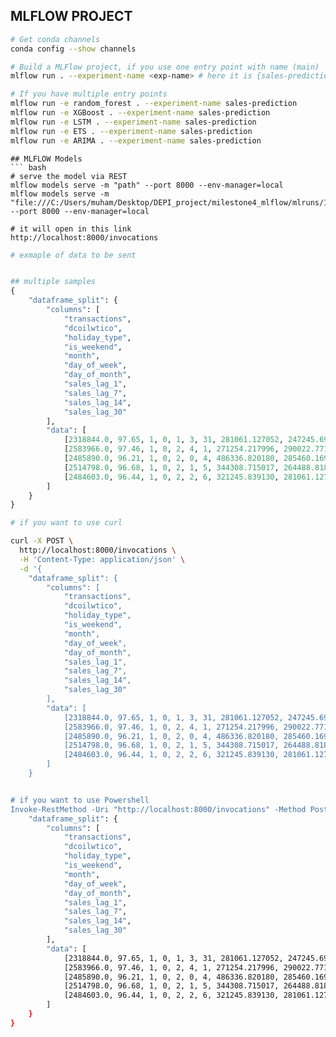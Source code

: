 ## MLFLOW PROJECT
``` bash
# Get conda channels
conda config --show channels

# Build a MLFlow project, if you use one entry point with name (main)
mlflow run . --experiment-name <exp-name> # here it is {sales-prediction}

# If you have multiple entry points
mlflow run -e random_forest . --experiment-name sales-prediction
mlflow run -e XGBoost . --experiment-name sales-prediction
mlflow run -e LSTM . --experiment-name sales-prediction
mlflow run -e ETS . --experiment-name sales-prediction
mlflow run -e ARIMA . --experiment-name sales-prediction

```

```
## MLFLOW Models
``` bash
# serve the model via REST
mlflow models serve -m "path" --port 8000 --env-manager=local
mlflow models serve -m "file:///C:/Users/muham/Desktop/DEPI_project/milestone4_mlflow/mlruns/126697526254345711/4556e4289854492bb3090d0e620dfd4c/artifacts/XGBRegressor/xgb" --port 8000 --env-manager=local

# it will open in this link
http://localhost:8000/invocations
```

``` python
# exmaple of data to be sent


## multiple samples
{
    "dataframe_split": {
        "columns": [
            "transactions",
            "dcoilwtico",
            "holiday_type",
            "is_weekend",
            "month",
            "day_of_week",
            "day_of_month",
            "sales_lag_1",
            "sales_lag_7",
            "sales_lag_14",
            "sales_lag_30"
        ],
        "data": [
            [2318844.0, 97.65, 1, 0, 1, 3, 31, 281061.127052, 247245.690995, 267498.515975, 2511.618999],
            [2583966.0, 97.46, 1, 0, 2, 4, 1, 271254.217996, 290022.771930, 296130.850028, 496092.417944],
            [2485890.0, 96.21, 1, 0, 2, 0, 4, 486336.820180, 285460.169953, 311211.265950, 477350.121229],
            [2514798.0, 96.68, 1, 0, 2, 1, 5, 344308.715017, 264488.818076, 296214.728983, 519695.401088],
            [2484603.0, 96.44, 1, 0, 2, 2, 6, 321245.839130, 281061.127052, 283258.453032, 336122.801066]
        ]
    }
}
```

``` bash 
# if you want to use curl

curl -X POST \
  http://localhost:8000/invocations \
  -H 'Content-Type: application/json' \
  -d '{
    "dataframe_split": {
        "columns": [
            "transactions",
            "dcoilwtico",
            "holiday_type",
            "is_weekend",
            "month",
            "day_of_week",
            "day_of_month",
            "sales_lag_1",
            "sales_lag_7",
            "sales_lag_14",
            "sales_lag_30"
        ],
        "data": [
            [2318844.0, 97.65, 1, 0, 1, 3, 31, 281061.127052, 247245.690995, 267498.515975, 2511.618999],
            [2583966.0, 97.46, 1, 0, 2, 4, 1, 271254.217996, 290022.771930, 296130.850028, 496092.417944],
            [2485890.0, 96.21, 1, 0, 2, 0, 4, 486336.820180, 285460.169953, 311211.265950, 477350.121229],
            [2514798.0, 96.68, 1, 0, 2, 1, 5, 344308.715017, 264488.818076, 296214.728983, 519695.401088],
            [2484603.0, 96.44, 1, 0, 2, 2, 6, 321245.839130, 281061.127052, 283258.453032, 336122.801066]
        ]
    }


# if you want to use Powershell
Invoke-RestMethod -Uri "http://localhost:8000/invocations" -Method Post -Headers @{"Content-Type" = "application/json"} -Body '{
    "dataframe_split": {
        "columns": [
            "transactions",
            "dcoilwtico",
            "holiday_type",
            "is_weekend",
            "month",
            "day_of_week",
            "day_of_month",
            "sales_lag_1",
            "sales_lag_7",
            "sales_lag_14",
            "sales_lag_30"
        ],
        "data": [
            [2318844.0, 97.65, 1, 0, 1, 3, 31, 281061.127052, 247245.690995, 267498.515975, 2511.618999],
            [2583966.0, 97.46, 1, 0, 2, 4, 1, 271254.217996, 290022.771930, 296130.850028, 496092.417944],
            [2485890.0, 96.21, 1, 0, 2, 0, 4, 486336.820180, 285460.169953, 311211.265950, 477350.121229],
            [2514798.0, 96.68, 1, 0, 2, 1, 5, 344308.715017, 264488.818076, 296214.728983, 519695.401088],
            [2484603.0, 96.44, 1, 0, 2, 2, 6, 321245.839130, 281061.127052, 283258.453032, 336122.801066]
        ]
    }
}

```

```